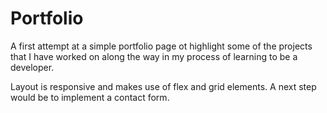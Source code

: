 # Portfolio
A first attempt at a simple portfolio page ot highlight some of the projects that I have worked on along the way in my process of learning to be a developer.

Layout is responsive and makes use of flex and grid elements. A next step would be to implement a contact form.
